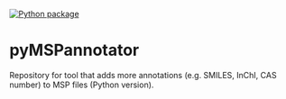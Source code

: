 [![Python package](https://github.com/xtrojak/pyMSPannotator/actions/workflows/python-package.yml/badge.svg)](https://github.com/xtrojak/pyMSPannotator/actions/workflows/python-package.yml)

# pyMSPannotator
Repository for tool that adds more annotations (e.g. SMILES, InChI, CAS number) to MSP files (Python version).
